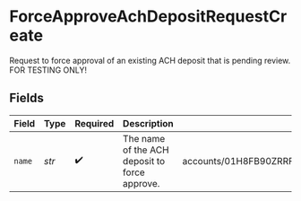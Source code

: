 # ForceApproveAchDepositRequestCreate

Request to force approval of an existing ACH deposit that is pending review. FOR TESTING ONLY!


## Fields

| Field                                                          | Type                                                           | Required                                                       | Description                                                    | Example                                                        |
| -------------------------------------------------------------- | -------------------------------------------------------------- | -------------------------------------------------------------- | -------------------------------------------------------------- | -------------------------------------------------------------- |
| `name`                                                         | *str*                                                          | :heavy_check_mark:                                             | The name of the ACH deposit to force approve.                  | accounts/01H8FB90ZRRFWXB4XC2JPJ1D4Y/achDeposits/20230817000319 |